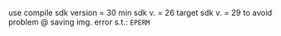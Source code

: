 use compile sdk version = 30
	min sdk v. = 26
	target sdk v. = 29
to avoid problem @ saving img.
error s.t.:
`EPERM`
